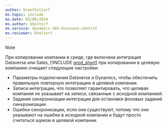 ```yaml
---
author: brentholtorf
ms.topic: include
ms.date: 03/08/2024
ms.author: bholtorf
ms.service: dynamics-365-business-central
ms.reviewer: bholtorf
---
```


> [!NOTE]
> При копировании компании в среде, где включена интеграция Dataverse или Sales, [!INCLUDE [prod_short](prod_short.md)] при копировании в целевую компанию очищает следующие настройки:
>
> * Параметры подключения Dataverse и Dynamics, чтобы обеспечить правильную повторную интеграцию в целевой компании.
> * Записи интеграции, что позволяет гарантировать, что целевая компания не указывает на записи, связанные с исходной компанией.
> * Задания синхронизации интеграции для остановки фоновых заданий синхронизации.
> * Ошибки синхронизации, если они существуют, потому что они указывают на ошибки в исходной компании и будут просто считаться шумом в целевой компании.